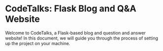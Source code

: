 # CodeTalks: Flask Blog and Q&A Website

Welcome to CodeTalks, a Flask-based blog and question and answer website! In this document, we will guide you through the process of setting up the project on your machine.

